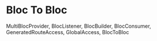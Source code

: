 # Bloc To Bloc 

MultiBlocProvider, BlocListener, BlocBuilder, BlocConsumer, GeneratedRouteAccess, GlobalAccess, BlocToBloc
